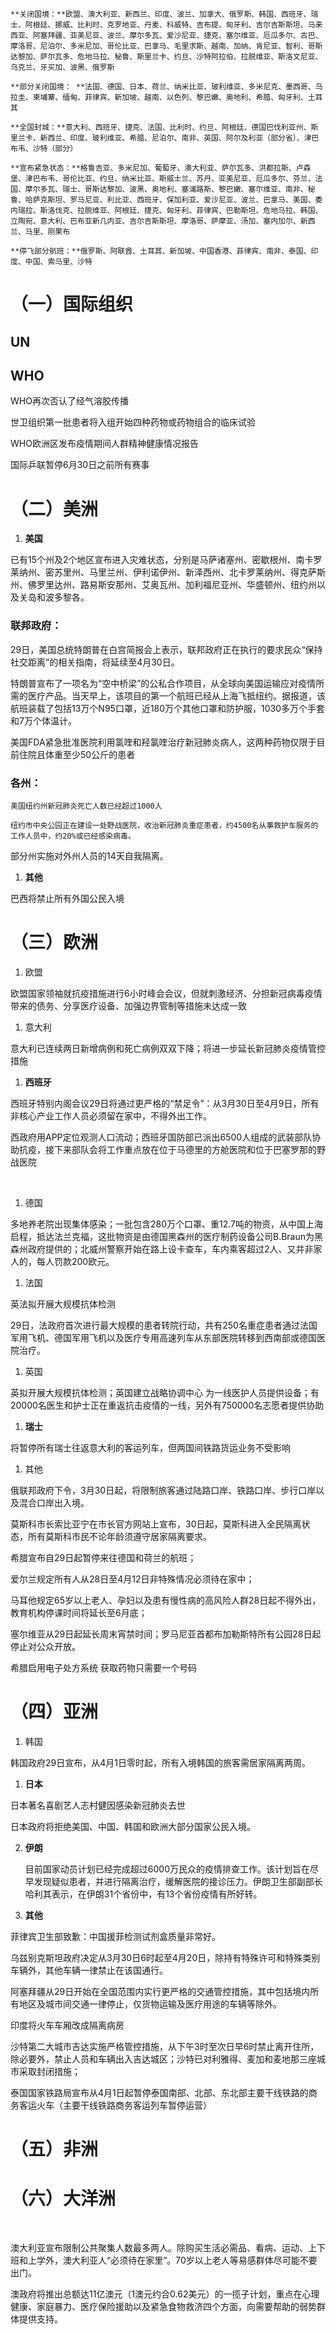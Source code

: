 	**关闭国境：**欧盟、澳大利亚、新西兰、印度、波兰、加拿大、俄罗斯、韩国、西班牙、瑞士、阿根廷、挪威、比利时、克罗地亚、丹麦、科威特、吉布提、匈牙利、吉尔吉斯斯坦、马来西亚、阿塞拜疆、亚美尼亚、波兰、摩尔多瓦、爱沙尼亚、捷克、塞尔维亚、厄瓜多尔、古巴、摩洛哥、尼泊尔、多米尼加、哥伦比亚、巴拿马、毛里求斯、越南、加纳、肯尼亚、智利、哥斯达黎加、萨尔瓦多、危地马拉、秘鲁、斯里兰卡、约旦、沙特阿拉伯、拉脱维亚、斯洛文尼亚、乌克兰、牙买加、波黑、俄罗斯

	**部分关闭国境： **法国、德国、日本、荷兰、纳米比亚、玻利维亚、多米尼克、墨西哥、乌拉圭、柬埔寨、缅甸、菲律宾、新加坡、越南、以色列、黎巴嫩、奥地利、希腊、匈牙利、土耳其

	**全国封城：**意大利、西班牙、捷克、法国、比利时、约旦、阿根廷、德国巴伐利亚州、斯里兰卡、新西兰、印度、玻利维亚、希腊、尼泊尔、南非、英国、阿尔及利亚（部分省）、津巴布韦、沙特（部分）

	**宣布紧急状态：**格鲁吉亚、多米尼加、葡萄牙、澳大利亚、萨尔瓦多、洪都拉斯、卢森堡、津巴布韦、哥伦比亚、约旦、纳米比亚、斯威士兰、苏丹、亚美尼亚、厄瓜多尔、芬兰、法国、摩尔多瓦、瑞士、哥斯达黎加、波黑、奥地利、塞浦路斯、黎巴嫩、塞尔维亚、南非、秘鲁、哈萨克斯坦、罗马尼亚、利比亚、西班牙、保加利亚、爱沙尼亚、波兰、巴拿马、美国、委内瑞拉、斯洛伐克、拉脱维亚、阿根廷、捷克、匈牙利、菲律宾、巴勒斯坦、危地马拉、韩国、立陶宛、意大利、巴布亚新几内亚、吉尔吉斯斯坦、摩洛哥、萨摩亚、汤加、塞内加尔、新西兰、马里、刚果布

	**停飞部分航班：**俄罗斯、阿联酋、土耳其、新加坡、中国香港、菲律宾、南非、泰国、印度、中国、索马里、沙特

# **（一）国际组织**
## UN
## WHO
WHO再次否认了经气溶胶传播

世卫组织第一批患者将入组开始四种药物或药物组合的临床试验

WHO欧洲区发布疫情期间人群精神健康情况报告

国际乒联暂停6月30日之前所有赛事

# **（二）美洲**
1. **美国**

已有15个州及2个地区宣布进入灾难状态，分别是马萨诸塞州、密歇根州、南卡罗莱纳州、密苏里州、马里兰州、伊利诺伊州、新泽西州、北卡罗莱纳州、得克萨斯州、佛罗里达州、路易斯安那州、艾奥瓦州、加利福尼亚州、华盛顿州、纽约州以及关岛和波多黎各。

### 联邦政府：
29日，美国总统特朗普在白宫简报会上表示，联邦政府正在执行的要求民众“保持社交距离”的相关指南，将延续至4月30日。

特朗普宣布了一项名为“空中桥梁”的公私合作项目，从全球向美国运输应对疫情所需的医疗产品。当天早上，该项目的第一个航班已经从上海飞抵纽约。据报道，该航班装载了包括13万个N95口罩，近180万个其他口罩和防护服，1030多万个手套和7万个体温计。

美国FDA紧急批准医院利用氯喹和羟氯喹治疗新冠肺炎病人，这两种药物仅限于目前住院且体重至少50公斤的患者

### 各州：
	美国纽约州新冠肺炎死亡人数已经超过1000人

	纽约市中央公园正在建设一处野战医院，收治新冠肺炎重症患者，约4500名从事救护车服务的工作人员中，约20%或已经感染病毒。

部分州实施对外州人员的14天自我隔离。

1. **其他**

巴西将禁止所有外国公民入境

# **（三）欧洲**
1. 欧盟

欧盟国家领袖就抗疫措施进行6小时峰会会议，但就刺激经济、分担新冠病毒疫情带来的债务、分享医疗设备、加强边界管制等措施未达成一致


1. 意大利

意大利已连续两日新增病例和死亡病例双双下降；将进一步延长新冠肺炎疫情管控措施

1. **西班牙**

西班牙特别内阁会议29日将通过更严格的“禁足令”：从3月30日至4月9日，所有非核心产业工作人员必须留在家中，不得外出工作。

西政府用APP定位观测人口流动；西班牙国防部已派出6500人组成的武装部队协助抗疫，接下来部队会将工作重点放在位于马德里的方舱医院和位于巴塞罗那的野战医院

 

1. 德国

多地养老院出现集体感染；一批包含280万个口罩、重12.7吨的物资，从中国上海启程，抵达法兰克福，这批物资是由德国黑森州的医疗制药设备公司B.Braun为黑森州政府提供的；北威州警察开始在路上设卡查车，车内乘客超过2人、又并非家人的，每人罚款200欧元。

1. 法国

英法拟开展大规模抗体检测

29日，法政府首次进行最大规模的患者转院行动，共有250名重症患者通过法国军用飞机、德国军用飞机以及医疗专用高速列车从东部医院转移到西南部或德国医院治疗。

1. 英国

英拟开展大规模抗体检测；英国建立战略协调中心 为一线医护人员提供设备；有20000名医生和护士正在重返抗击疫情的一线，另外有750000名志愿者提供协助

1. **瑞士**

将暂停所有瑞士往返意大利的客运列车，但两国间铁路货运业务不受影响

1. 其他

俄联邦政府下令，3月30日起，将限制旅客通过陆路口岸、铁路口岸、步行口岸以及混合口岸出入境。

莫斯科市长索比亚宁在市长官方网站上宣布，30日起，莫斯科进入全民隔离状态，所有莫斯科市民不论年龄须遵守居家隔离要求。

希腊宣布自29日起暂停来往德国和荷兰的航班；

爱尔兰规定所有人从28日至4月12日非特殊情况必须待在家中；

马耳他规定65岁以上老人、孕妇以及患有慢性病的高风险人群28日起不得外出，教育机构停课时间将延长至6月底；

塞尔维亚从29日起延长周末宵禁时间；罗马尼亚首都布加勒斯特所有公园28日起停止对公众开放。

希腊启用电子处方系统 获取药物只需要一个号码


# （四）亚洲
1. 韩国

韩国政府29日宣布，从4月1日零时起，所有入境韩国的旅客需居家隔离两周。

1. **日本**

日本著名喜剧艺人志村健因感染新冠肺炎去世

日本政府将拒绝美国、中国、韩国和欧洲大部分国家公民入境。

2. **伊朗**

	目前国家动员计划已经完成超过6000万民众的疫情排查工作。该计划旨在尽早发现疑似患者，并进行隔离治疗，缓解医院的接诊压力。伊朗卫生部副部长哈利其表示，在伊朗31个省份中，有13个省份疫情有所好转。

3. **其他**

菲律宾卫生部致歉：中国援菲检测试剂盒质量非常好。

乌兹别克斯坦政府决定从3月30日6时起至4月20日，除持有特殊许可和特殊类别车辆外，其他车辆一律禁止在该国通行。

阿塞拜疆从29日开始在全国范围内实行更严格的交通管控措施，其中包括境内所有地区及城市间交通一律停止，仅货物运输及医疗用途的车辆等除外。

印度将火车车厢改成隔离病房

沙特第二大城市吉达实施严格管控措施，从下午3时至次日早6时禁止离开住所，除必要外，禁止人员和车辆出入吉达城区；沙特已对利雅得、麦加和麦地那三座城市采取封闭措施；

泰国国家铁路局宣布从4月1日起暂停泰国南部、北部、东北部主要干线铁路的商务客运火车（主要干线铁路商务客运列车暂停运营）

# **（五）非洲**
# **（六）大洋洲**
  

澳大利亚宣布限制公共聚集人数最多两人。除购买生活必需品、看病、运动、上下班和上学外，澳大利亚人“必须待在家里”。70岁以上老人等易感群体尽可能不要出门。

澳政府将推出总额达11亿澳元（1澳元约合0.62美元）的一揽子计划，重点在心理健康、家庭暴力、医疗保险援助以及紧急食物救济四个方面，向需要帮助的弱势群体提供支持。

